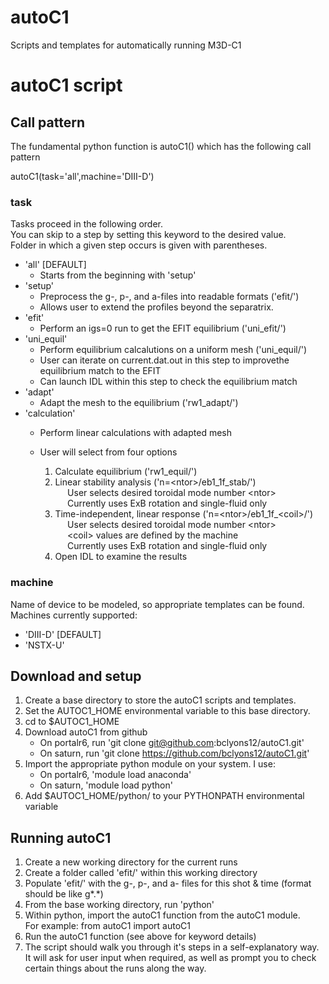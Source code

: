 # autoC1
Scripts and templates for automatically running M3D-C1


autoC1 script
=============

Call pattern
------------

The fundamental python function is autoC1() which has the following call pattern

autoC1(task='all',machine='DIII-D')


### task

Tasks proceed in the following order.  
You can skip to a step by setting this keyword to the desired value.  
Folder in which a given step occurs is given with parentheses.  

* 'all' [DEFAULT]
  * Starts from the beginning with 'setup'
* 'setup'
  * Preprocess the g-, p-, and a-files into readable formats ('efit/')
  * Allows user to extend the profiles beyond the separatrix.
* 'efit'
  * Perform an igs=0 run to get the EFIT equilibrium ('uni_efit/')
* 'uni_equil'
  * Perform equilibrium calcalutions on a uniform mesh ('uni_equil/')
  * User can iterate on current.dat.out in this step to improvethe equilibrium match to the EFIT
  * Can launch IDL within this step to check the equilibrium match
* 'adapt'
  * Adapt the mesh to the equilibrium ('rw1_adapt/')
* 'calculation'
  * Perform linear calculations with adapted mesh
  * User will select from four options
  
    1) Calculate equilibrium ('rw1_equil/')  
    2) Linear stability analysis ('n=\<ntor\>/eb1_1f_stab/')  
    &nbsp;&nbsp;&nbsp;&nbsp; User selects desired toroidal mode number \<ntor\>  
    &nbsp;&nbsp;&nbsp;&nbsp; Currently uses ExB rotation and single-fluid only  
    3) Time-independent, linear response ('n=\<ntor\>/eb1_1f_\<coil\>/')  
    &nbsp;&nbsp;&nbsp;&nbsp; User selects desired toroidal mode number \<ntor\>  
    &nbsp;&nbsp;&nbsp;&nbsp; \<coil\> values are defined by the machine  
    &nbsp;&nbsp;&nbsp;&nbsp; Currently uses ExB rotation and single-fluid only  
    4) Open IDL to examine the results

### machine

Name of device to be modeled, so appropriate templates can be found.  
Machines currently supported:  
* 'DIII-D' [DEFAULT] 
* 'NSTX-U'


Download and setup
------------------

1. Create a base directory to store the autoC1 scripts and templates.
2. Set the AUTOC1_HOME environmental variable to this base directory.
3. cd to $AUTOC1_HOME
4. Download autoC1 from github  
   * On portalr6, run 'git clone git@github.com:bclyons12/autoC1.git'
   * On saturn,   run 'git clone https://github.com/bclyons12/autoC1.git'
5. Import the appropriate python module on your system.  I use:
   * On portalr6, 'module load anaconda'
   * On saturn,   'module load python'
6. Add $AUTOC1_HOME/python/ to your PYTHONPATH environmental variable


Running autoC1
--------------

1. Create a new working directory for the current runs
2. Create a folder called 'efit/' within this working directory
3. Populate 'efit/' with the g-, p-, and a- files for this shot & time (format should be like g\*.\*)
4. From the base working directory, run 'python'
5. Within python, import the autoC1 function from the autoC1 module.  
   For example:  from autoC1 import autoC1
6. Run the autoC1 function (see above for keyword details)
7. The script should walk you through it's steps in a self-explanatory way.  
   It will ask for user input when required, as well as prompt you to check certain things
   about the runs along the way.

